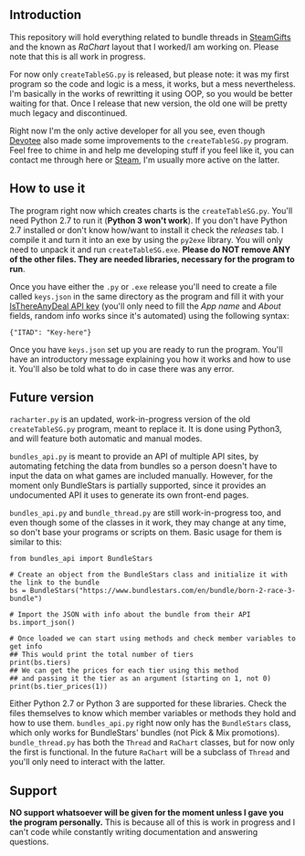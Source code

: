 ## Introduction

This repository will hold everything related to bundle threads in [SteamGifts](https://www.steamgifts.com) and the known as *RaChart* layout that I worked/I am working on. Please note that this is all work in progress.

For now only `createTableSG.py` is released, but please note: it was my first program so the code and logic is a mess, it works, but a mess nevertheless. I'm basically in the works of rewritting it using OOP, so you would be better waiting for that. Once I release that new version, the old one will be pretty much legacy and discontinued.

Right now I'm the only active developer for all you see, even though [Devotee](https://github.com/Michounet) also made some improvements to the `createTableSG.py` program. Feel free to chime in and help me developing stuff if you feel like it, you can contact me through here or [Steam](http://steamcommunity.com/id/Sighery), I'm usually more active on the latter.

## How to use it

The program right now which creates charts is the `createTableSG.py`. You'll need Python 2.7 to run it (**Python 3 won't work**). If you don't have Python 2.7 installed or don't know how/want to install it check the *releases* tab. I compile it and turn it into an exe by using the `py2exe` library. You will only need to unpack it and run `createTableSG.exe`. **Please do NOT remove ANY of the other files. They are needed libraries, necessary for the program to run**.

Once you have either the `.py` or `.exe` release you'll need to create a file called `keys.json` in the same directory as the program and fill it with your [IsThereAnyDeal API key](https://isthereanydeal.com/apps/new/) (you'll only need to fill the *App name* and *About* fields, random info works since it's automated) using the following syntax:

```
{"ITAD": "Key-here"}
```

Once you have `keys.json` set up you are ready to run the program. You'll have an introductory message explaining you how it works and how to use it. You'll also be told what to do in case there was any error.

## Future version

`racharter.py` is an updated, work-in-progress version of the old `createTableSG.py` program, meant to replace it. It is done using Python3, and will feature both automatic and manual modes.

`bundles_api.py` is meant to provide an API of multiple API sites, by automating fetching the data from bundles so a person doesn't have to input the data on what games are included manually. However, for the moment only BundleStars is partially supported, since it provides an undocumented API it uses to generate its own front-end pages.

`bundles_api.py` and `bundle_thread.py` are still work-in-progress too, and even though some of the classes in it work, they may change at any time, so don't base your programs or scripts on them. Basic usage for them is similar to this:

```
from bundles_api import BundleStars

# Create an object from the BundleStars class and initialize it with the link to the bundle
bs = BundleStars("https://www.bundlestars.com/en/bundle/born-2-race-3-bundle")

# Import the JSON with info about the bundle from their API
bs.import_json()

# Once loaded we can start using methods and check member variables to get info
## This would print the total number of tiers
print(bs.tiers)
## We can get the prices for each tier using this method
## and passing it the tier as an argument (starting on 1, not 0)
print(bs.tier_prices(1))
```

Either Python 2.7 or Python 3 are supported for these libraries. Check the files themselves to know which member variables or methods they hold and how to use them. `bundles_api.py` right now only has the `BundleStars` class, which only works for BundleStars' bundles (not Pick & Mix promotions). `bundle_thread.py` has both the `Thread` and `RaChart` classes, but for now only the first is functional. In the future `RaChart` will be a subclass of `Thread` and you'll only need to interact with the latter.

## Support

**NO support whatsoever will be given for the moment unless I gave you the program personally.** This is because all of this is work in progress and I can't code while constantly writing documentation and answering questions.
